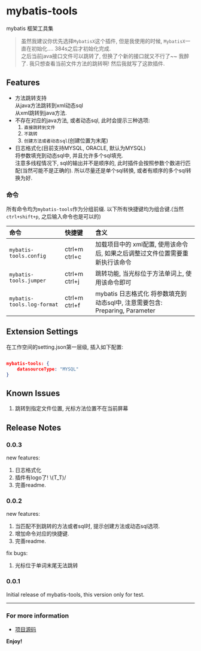 # mybatis-tools

mybatis 框架工具集

> 虽然我建议你优先选择`MybatisX`这个插件, 但是我使用的时候, `MybatisX`一直在初始化.... 384s之后才初始化完成.  
之后当前java接口文件可以跳转了, 但换了个新的接口就又不行了~~ 
我醉了. 我只想查看当前文件方法的跳转啊! 然后我就写了这款插件.

## Features

- 方法跳转支持  
  从java方法跳转到xml动态sql  
  从xml跳转到java方法.
- 不存在对应的java方法, 或者动态sql, 此时会提示三种选项:
  1. `直接跳转到文件`
  2. `不跳转`
  3. `创建方法或者动态sql`(创建位置为末尾)
- 日志格式化(目前支持MYSQL, ORACLE, 默认为MYSQL)  
  将参数填充到动态sql中, 并且允许多个sql填充.  
  注意多线程情况下, sql的输出并不是顺序的, 此时插件会按照参数个数进行匹配(当然可能不是正确的). 所以尽量还是单个sql转换, 或者有顺序的多个sql转换为好.

### 命令

所有命令均为`mybatis-tools`作为分组前缀. 以下所有快捷键均为组合键.(当然`ctrl+shift+p`, 之后输入命令也是可以的)

| 命令                       | 快捷键        | 含义                                                                         |
| :------------------------- | :------------ | :--------------------------------------------------------------------------- |
| `mybatis-tools.config`     | ctrl+m ctrl+c | 加载项目中的 xml配置, 使用该命令后, 如果之后调整过文件位置需要重新执行该命令 |
| `mybatis-tools.jumper`     | ctrl+m ctrl+j | 跳转功能, 当光标位于方法单词上, 使用该命令即可                               |
| `mybatis-tools.log-format` | ctrl+m ctrl+f | mybatis 日志格式化 将参数填充到动态sql中, 注意需要包含: Preparing, Parameter |

## Extension Settings

在工作空间的setting.json第一层级, 插入如下配置:

```json

mybatis-tools: {
    datasourceType: "MYSQL"
}

```

## Known Issues

1. 跳转到指定文件位置, 光标方法位置不在当前屏幕

## Release Notes

### 0.0.3

new features:

1. 日志格式化
2. 插件有logo了! \\(T_T)/
3. 完善readme.

### 0.0.2

new features:

1. 当匹配不到跳转的方法或者sql时, 提示创建方法或动态sql选项.
2. 增加命令对应的快捷键.
3. 完善readme.

fix bugs:

1. 光标位于单词末尾无法跳转

### 0.0.1

Initial release of mybatis-tools, this version only for test.

-----------------------------------------------------------------------------------------------------------


### For more information

- [项目源码](https://gitee.com/NikolaZhang/mybatis-tools)

**Enjoy!**
